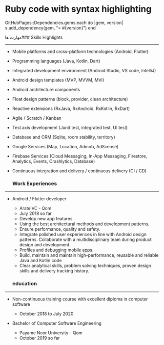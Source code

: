 



# Ruby code with syntax highlighting
GitHubPages::Dependencies.gems.each do |gem, version|
  s.add_dependency(gem, "= #{version}")
end

مهارت ها### Skills Highlights

---

+ Mobile platforms and cross-platform technologies (Android, Flutter)
+ Programming languages ​​(Java, Kotlin, Dart)
+ Integrated development environment (Android Studio, VS code, IntelliJ)
+ Android design templates (MVP, MVVM, MVI)
+ Android architecture components
+ Float design patterns (block, provider, clean architecture)
+ Reactive extensions (RxJava, RxAndroid, RxKotlin, RxDart)
+ Agile / Scratch / Kanban
+ Test axis development (Junit test, integrated test, UI test)
+ Database and ORM (Sqlite, room stability, territory)
+ Google Services (Map, Location, Admob, AdScense)
+ Firebase Services (Cloud Messaging, In-App Messaging, Firestore, Analytics, Events, Crashlytics, Database)
+ Continuous integration and delivery / continuous delivery (CI / CD)


   ### Work Experiences

---

+ Android / Flutter developer
  - AratelVC - Qom
  - July 2018 so far
  - Develop new app features.
  - Using the best architectural methods and development patterns.
  - Ensure performance, quality and safety.
  - Integrate polished user experiences in line with Android design patterns.
  Collaborate with a multidisciplinary team during product design and development.
  - Profiles and debugging mobile apps.
  - Build, maintain and maintain high-performance, reusable and reliable Java and Kotlin code
  - Clear analytical skills, problem solving techniques, proven design skills and delivery tracking history.
  
  ### education

---

+ Non-continuous training course with excellent diploma in computer software
  - October 2018 to July 2020
  
+ Bachelor of Computer Software Engineering
  - Payame Noor University - Qom
  - October 2019 so far


